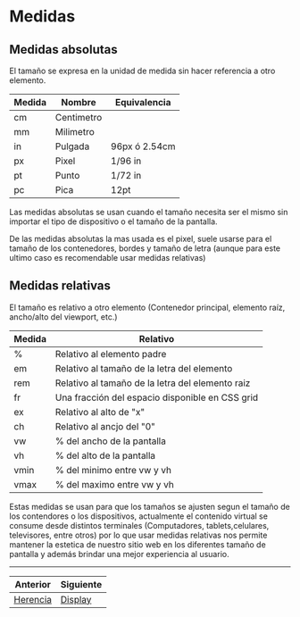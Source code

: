 # Medidas
## Medidas absolutas
El tamaño se expresa en la unidad de medida sin hacer referencia a otro elemento.

| Medida | Nombre    |Equivalencia |
|------  |-----------|-------------|
|cm      |Centimetro |             |
|mm      |Milimetro  |             |
|in      |Pulgada    |96px ó 2.54cm|
|px      |Pixel      |1/96 in      |
|pt      |Punto      |1/72 in      |
|pc      |Pica       |12pt         |

Las  medidas absolutas se usan cuando el tamaño necesita ser el mismo sin importar el tipo de dispositivo o el tamaño de la pantalla.

De las medidas absolutas la mas usada es el pixel, suele usarse para el tamaño de los contenedores, bordes y tamaño de letra (aunque para este ultimo caso es recomendable usar medidas relativas)



## Medidas relativas
El tamaño es relativo a otro elemento (Contenedor principal, elemento raíz, ancho/alto del viewport, etc.)

| Medida | Relativo                                       |
|--------|------------------------------------------------|
|%       |Relativo al elemento padre                      |
|em      |Relativo al tamaño de la letra del elemento     |
|rem     |Relativo al tamaño de la letra del elemento raiz|
|fr      |Una fracción del espacio disponible en CSS grid |
|ex      |Relativo al alto de "x"                         |
|ch      |Relativo al ancjo del "0"                       |
|vw      |% del ancho de la pantalla                      |
|vh      |% del alto de la pantalla                       |
|vmin    |% del minimo entre vw y vh                      |
|vmax    |% del maximo entre vw y vh                      |

Estas medidas se usan para que los tamaños se ajusten segun el tamaño de los contendores o los dispositivos, actualmente el contenido virtual se consume desde distintos terminales (Computadores, tablets,celulares, televisores, entre otros) por lo que usar medidas  relativas nos permite mantener la estetica de nuestro sitio web en los diferentes tamaño de pantalla y además brindar una mejor experiencia al usuario.

***
| Anterior                   | Siguiente                     |
|----------------------------|-------------------------------|
| [Herencia](/herencia/) | [Display](/display/)|